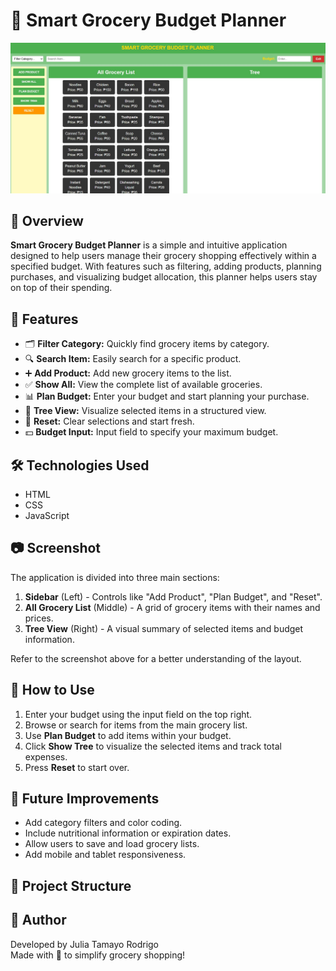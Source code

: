 # 🛒 Smart Grocery Budget Planner

![Grocery Budget Planner Screenshot](./GPLANNER.jpg)

## 📌 Overview

**Smart Grocery Budget Planner** is a simple and intuitive application designed to help users manage their grocery shopping effectively within a specified budget. With features such as filtering, adding products, planning purchases, and visualizing budget allocation, this planner helps users stay on top of their spending.

## 🚀 Features

- 🗂️ **Filter Category:** Quickly find grocery items by category.
- 🔍 **Search Item:** Easily search for a specific product.
- ➕ **Add Product:** Add new grocery items to the list.
- ✅ **Show All:** View the complete list of available groceries.
- 📊 **Plan Budget:** Enter your budget and start planning your purchase.
- 🌳 **Tree View:** Visualize selected items in a structured view.
- 🔄 **Reset:** Clear selections and start fresh.
- 💵 **Budget Input:** Input field to specify your maximum budget.

## 🛠️ Technologies Used

- HTML
- CSS
- JavaScript

## 📷 Screenshot

The application is divided into three main sections:

1. **Sidebar** (Left) - Controls like "Add Product", "Plan Budget", and "Reset".
2. **All Grocery List** (Middle) - A grid of grocery items with their names and prices.
3. **Tree View** (Right) - A visual summary of selected items and budget information.

Refer to the screenshot above for a better understanding of the layout.

## 🧠 How to Use

1. Enter your budget using the input field on the top right.
2. Browse or search for items from the main grocery list.
3. Use **Plan Budget** to add items within your budget.
4. Click **Show Tree** to visualize the selected items and track total expenses.
5. Press **Reset** to start over.

## 🧩 Future Improvements

- Add category filters and color coding.
- Include nutritional information or expiration dates.
- Allow users to save and load grocery lists.
- Add mobile and tablet responsiveness.

## 📁 Project Structure


## 📝 Author

Developed by Julia Tamayo Rodrigo  
Made with 💚 to simplify grocery shopping!



